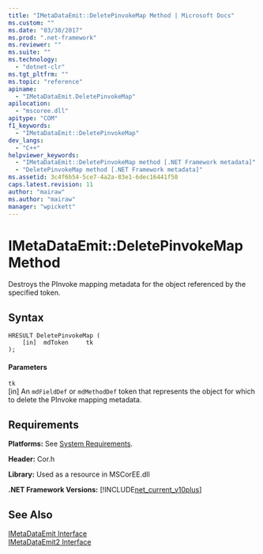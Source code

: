 ```yaml
---
title: "IMetaDataEmit::DeletePinvokeMap Method | Microsoft Docs"
ms.custom: ""
ms.date: "03/30/2017"
ms.prod: ".net-framework"
ms.reviewer: ""
ms.suite: ""
ms.technology: 
  - "dotnet-clr"
ms.tgt_pltfrm: ""
ms.topic: "reference"
apiname: 
  - "IMetaDataEmit.DeletePinvokeMap"
apilocation: 
  - "mscoree.dll"
apitype: "COM"
f1_keywords: 
  - "IMetaDataEmit::DeletePinvokeMap"
dev_langs: 
  - "C++"
helpviewer_keywords: 
  - "IMetaDataEmit::DeletePinvokeMap method [.NET Framework metadata]"
  - "DeletePinvokeMap method [.NET Framework metadata]"
ms.assetid: 3c4f6b54-5ce7-4a2a-83e1-6dec16441f50
caps.latest.revision: 11
author: "mairaw"
ms.author: "mairaw"
manager: "wpickett"
---
```

# IMetaDataEmit::DeletePinvokeMap Method
Destroys the PInvoke mapping metadata for the object referenced by the specified token.  
  
## Syntax  
  
```  
HRESULT DeletePinvokeMap (   
    [in]  mdToken     tk   
);  
```  
  
#### Parameters  
 `tk`  
 [in] An `mdFieldDef` or `mdMethodDef` token that represents the object for which to delete the PInvoke mapping metadata.  
  
## Requirements  
 **Platforms:** See [System Requirements](../../../../docs/framework/get-started/system-requirements.md).  
  
 **Header:** Cor.h  
  
 **Library:** Used as a resource in MSCorEE.dll  
  
 **.NET Framework Versions:** [!INCLUDE[net_current_v10plus](../../../../includes/net-current-v10plus-md.md)]  
  
## See Also  
 [IMetaDataEmit Interface](../../../../docs/framework/unmanaged-api/metadata/imetadataemit-interface.md)   
 [IMetaDataEmit2 Interface](../../../../docs/framework/unmanaged-api/metadata/imetadataemit2-interface.md)